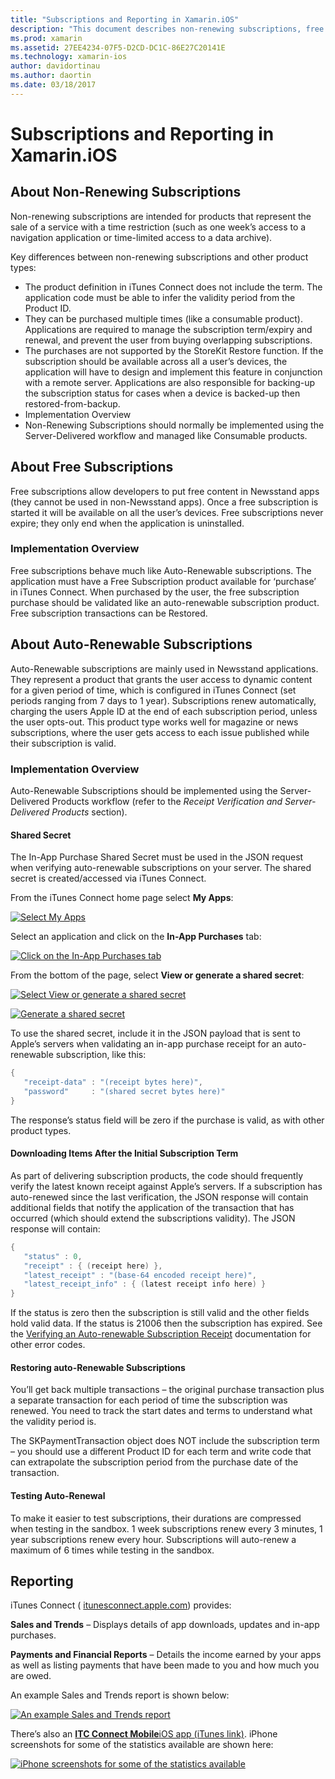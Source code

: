 ```yaml
---
title: "Subscriptions and Reporting in Xamarin.iOS"
description: "This document describes non-renewing subscriptions, free subscriptions, auto-renewable subscriptions, and using iTunes Connect to report on these items."
ms.prod: xamarin
ms.assetid: 27EE4234-07F5-D2CD-DC1C-86E27C20141E
ms.technology: xamarin-ios
author: davidortinau
ms.author: daortin
ms.date: 03/18/2017
---
```


# Subscriptions and Reporting in Xamarin.iOS

## About Non-Renewing Subscriptions

Non-renewing subscriptions are intended for products that represent the sale
of a service with a time restriction (such as one week’s access to a
navigation application or time-limited access to a data archive).   
   
Key differences between non-renewing subscriptions and other product
types:

- The product definition in iTunes Connect does not include the term. The application code must be able to infer the validity period from the Product ID. 
- They can be purchased multiple times (like a consumable product). Applications are required to manage the subscription term/expiry and renewal, and prevent the user from buying overlapping subscriptions. 
- The purchases are not supported by the StoreKit Restore function. If the subscription should be available across all a user’s devices, the application will have to design and implement this feature in conjunction with a remote server. Applications are also responsible for backing-up the subscription status for cases when a device is backed-up then restored-from-backup. 
- Implementation Overview
- Non-Renewing Subscriptions should normally be implemented using the Server-Delivered workflow and managed like Consumable products. 

## About Free Subscriptions

Free subscriptions allow developers to put free content in Newsstand apps
(they cannot be used in non-Newsstand apps). Once a free subscription is started
it will be available on all the user’s devices. Free subscriptions never
expire; they only end when the application is uninstalled.

### Implementation Overview

Free subscriptions behave much like Auto-Renewable subscriptions. The
application must have a Free Subscription product available for ‘purchase’
in iTunes Connect. When purchased by the user, the free subscription purchase
should be validated like an auto-renewable subscription product. Free
subscription transactions can be Restored.

## About Auto-Renewable Subscriptions

Auto-Renewable subscriptions are mainly used in Newsstand applications. They
represent a product that grants the user access to dynamic content for a given
period of time, which is configured in iTunes Connect (set periods ranging from
7 days to 1 year). Subscriptions renew automatically, charging the users Apple
ID at the end of each subscription period, unless the user opts-out. This
product type works well for magazine or news subscriptions, where the user gets
access to each issue published while their subscription is valid.

### Implementation Overview

Auto-Renewable Subscriptions should be implemented using the Server-Delivered
Products workflow (refer to the *Receipt Verification and Server-Delivered Products* section).

#### Shared Secret

The In-App Purchase Shared Secret must be used in the JSON request when
verifying auto-renewable subscriptions on your server. The shared secret is
created/accessed via iTunes Connect.

From the iTunes Connect home page select **My Apps**:   
   
 [![](subscriptions-and-reporting-images/image2.png "Select My Apps")](subscriptions-and-reporting-images/image2.png#lightbox)  

Select an application and click on the **In-App Purchases** tab:

[![](subscriptions-and-reporting-images/image6.png "Click on the In-App Purchases tab")](subscriptions-and-reporting-images/image6.png#lightbox)

From the bottom of the page, select **View or generate a shared secret**:
   
 [![](subscriptions-and-reporting-images/image40.png "Select View or generate a shared secret")](subscriptions-and-reporting-images/image40.png#lightbox)

 [![](subscriptions-and-reporting-images/image41.png "Generate a shared secret")](subscriptions-and-reporting-images/image41.png#lightbox)   

To use the shared secret, include it in the JSON payload that is sent to
Apple’s servers when validating an in-app purchase receipt for an
auto-renewable subscription, like this:

```csharp
{
   "receipt-data" : "(receipt bytes here)",
   "password"     : "(shared secret bytes here)"
}
```

The response’s status field will be zero if the purchase is valid, as with
other product types.

#### Downloading Items After the Initial Subscription Term

As part of delivering subscription products, the code should frequently
verify the latest known receipt against Apple’s servers. If a subscription has
auto-renewed since the last verification, the JSON response will contain
additional fields that notify the application of the transaction that has
occurred (which should extend the subscriptions validity). The JSON response
will contain:

```csharp
{
   "status" : 0,
   "receipt" : { (receipt here) },
   "latest_receipt" : "(base-64 encoded receipt here)",
   "latest_receipt_info" : { (latest receipt info here) }
}
```

If the status is zero then the subscription is still valid and the other
fields hold valid data. If the status is 21006 then the subscription has
expired. See the [Verifying an Auto-renewable Subscription Receipt](https://developer.apple.com/library/ios/releasenotes/General/ValidateAppStoreReceipt/Chapters/ValidateRemotely.html)
documentation for other error codes.

#### Restoring auto-Renewable Subscriptions

You’ll get back multiple transactions – the original purchase transaction
plus a separate transaction for each period of time the subscription was
renewed. You need to track the start dates and terms to understand what the
validity period is.   

The SKPaymentTransaction object does NOT
include the subscription term – you should use a different Product ID for each
term and write code that can extrapolate the subscription period from the
purchase date of the transaction.

#### Testing Auto-Renewal

To make it easier to test subscriptions, their durations are compressed when
testing in the sandbox. 1 week subscriptions renew every 3 minutes, 1 year
subscriptions renew every hour. Subscriptions will auto-renew a maximum of 6
times while testing in the sandbox.

## Reporting

iTunes Connect ( [itunesconnect.apple.com](https://itunesconnect.apple.com)) provides:   
   
 **Sales and Trends** – Displays details of app downloads, updates and in-app
purchases.   
   
 **Payments and Financial Reports** – Details
the income earned by your apps as well as listing payments that have been made
to you and how much you are owed.

An example Sales and Trends report is shown below:   

 [![](subscriptions-and-reporting-images/image42.png "An example Sales and Trends report")](subscriptions-and-reporting-images/image42.png#lightbox)   
   
 There’s also an  [**ITC Connect Mobile**iOS app (iTunes link)](https://itunes.apple.com/us/app/itunes-connect-mobile/id376771144?mt=8).
iPhone screenshots for some of the statistics available are shown here:   
   
 [![](subscriptions-and-reporting-images/image43.png "iPhone screenshots for some of the statistics available")](subscriptions-and-reporting-images/image43.png#lightbox)
